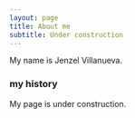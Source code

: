 ```yaml
---
layout: page
title: About me
subtitle: Under construction
---
```


My name is Jenzel Villanueva.

### my history

My page is under construction.
